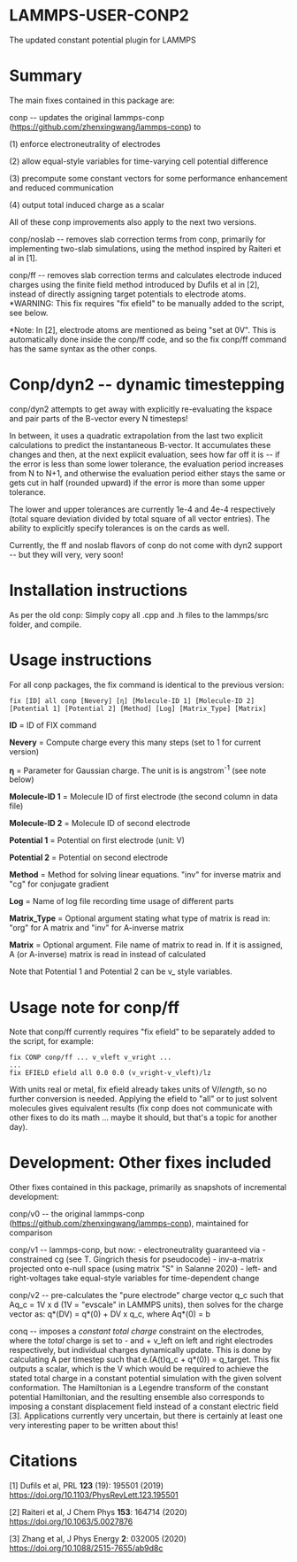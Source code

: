 # LAMMPS-USER-CONP2
The updated constant potential plugin for LAMMPS

# Summary

The main fixes contained in this package are:

conp -- updates the original lammps-conp (https://github.com/zhenxingwang/lammps-conp)
to

(1) enforce electroneutrality of electrodes

(2) allow equal-style variables for time-varying cell potential difference

(3) precompute some constant vectors for some performance enhancement and reduced communication

(4) output total induced charge as a scalar

All of these conp improvements also apply to the next two versions.

conp/noslab -- removes slab correction terms from conp, primarily for implementing two-slab simulations, using the method inspired by Raiteri et al in [1].

conp/ff -- removes slab correction terms and calculates electrode induced charges using the finite field method introduced by Dufils et al in [2],
instead of directly assigning target potentials to electrode atoms. *WARNING: This fix requires "fix efield" to be manually added to the script, see below.

*Note: In [2], electrode atoms are mentioned as being "set at 0V". This is automatically
done inside the conp/ff code, and so the fix conp/ff command has the same syntax as the other conps.

# Conp/dyn2 -- dynamic timestepping

conp/dyn2 attempts to get away with explicitly re-evaluating the kspace and pair parts of the B-vector every N timesteps!

In between, it uses a quadratic extrapolation from the last two explicit calculations to predict the instantaneous B-vector. It accumulates these changes and then, at the next explicit evaluation, sees how far off it is -- if the error is less than some lower tolerance, the evaluation period increases from N to N+1, and otherwise the evaluation period either stays the same or gets cut in half (rounded upward) if the error is more than some upper tolerance.

The lower and upper tolerances are currently 1e-4 and 4e-4 respectively (total square deviation divided by total square of all vector entries). The ability to explicitly specify tolerances is on the cards as well.

Currently, the ff and noslab flavors of conp do not come with dyn2 support -- but they will very, very soon!

# Installation instructions

As per the old conp: Simply copy all .cpp and .h files to the lammps/src folder, and compile.

# Usage instructions

For all conp packages, the fix command is identical to the previous version:

```
fix [ID] all conp [Nevery] [η] [Molecule-ID 1] [Molecule-ID 2] [Potential 1] [Potential 2] [Method] [Log] [Matrix_Type] [Matrix]
```

**ID** = ID of FIX command

**Nevery** = Compute charge every this many steps (set to 1 for current version)

**η** = Parameter for Gaussian charge. The unit is is angstrom<sup>-1</sup> (see note below)

**Molecule-ID 1** = Molecule ID of first electrode (the second column in data file)

**Molecule-ID 2** = Molecule ID of second electrode

**Potential 1** = Potential on first electrode (unit: V)

**Potential 2** = Potential on second electrode

**Method** = Method for solving linear equations. "inv" for inverse matrix and "cg" for conjugate gradient

**Log** = Name of log file recording time usage of different parts

**Matrix_Type** = Optional argument stating what type of matrix is read in: "org" for A matrix and "inv" for A-inverse matrix

**Matrix** = Optional argument. File name of matrix to read in. If it is assigned, A (or A-inverse) matrix is read in instead of calculated

Note that Potential 1 and Potential 2 can be v_ style variables.

# Usage note for conp/ff

Note that conp/ff currently requires "fix efield" to be separately added to the script, for example:

```
fix CONP conp/ff ... v_vleft v_vright ...
...
fix EFIELD efield all 0.0 0.0 (v_vright-v_vleft)/lz
```

With units real or metal, fix efield already takes units of V/*length*, so no further conversion is needed.
Applying the efield to "all" or to just solvent molecules gives equivalent results 
(fix conp does not communicate with other fixes to do its math ... maybe it should, but that's a topic for another day).

# Development: Other fixes included

Other fixes contained in this package, primarily as snapshots of incremental development:

conp/v0 -- the original lammps-conp (https://github.com/zhenxingwang/lammps-conp),
    maintained for comparison

conp/v1 -- lammps-conp, but now:
    - electroneutrality guaranteed via
        - constrained cg (see T. Gingrich thesis for pseudocode)
        - inv-a-matrix projected onto e-null space
        (using matrix "S" in Salanne 2020)
    - left- and right-voltages take equal-style variables for time-dependent change

conp/v2 --
    pre-calculates the "pure electrode" charge vector q_c such that Aq_c = 1V x d
    (1V = "evscale" in LAMMPS units), then solves for the charge vector as:
    q*(DV) = q*(0) + DV x q_c, where Aq*(0) = b

conq --
    imposes a _constant total charge_ constraint on the electrodes, where the _total_ charge
    is set to - and + v_left on left and right electrodes respectively, but individual charges dynamically update.
    This is done by calculating A per timestep such that e.(A(t)q_c + q*(0)) = q_target.
    This fix outputs a scalar, which is the V which would be required to achieve the stated total charge
    in a constant potential simulation with the given solvent conformation.
    The Hamiltonian is a Legendre transform of the constant potential Hamiltonian, 
    and the resulting ensemble also corresponds to imposing a constant displacement field instead of
    a constant electric field [3]. Applications currently very uncertain, but there is certainly at least one very interesting 
    paper to be written about this!
    
 # Citations
    
[1] Dufils et al, PRL **123** (19): 195501 (2019)
https://doi.org/10.1103/PhysRevLett.123.195501

[2] Raiteri et al, J Chem Phys **153**: 164714 (2020)
https://doi.org/10.1063/5.0027876

[3] Zhang et al, J Phys Energy **2**: 032005 (2020)
https://doi.org/10.1088/2515-7655/ab9d8c
